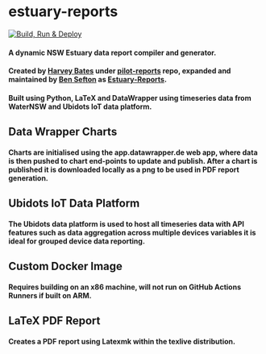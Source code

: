# estuary-reports
[![Build, Run & Deploy](https://github.com/DPIclimate/estuary-reports/actions/workflows/main.yml/badge.svg?branch=main)](https://github.com/DPIclimate/estuary-reports/actions/workflows/main.yml)

#### A dynamic NSW Estuary data report compiler and generator. 
#### Created by [Harvey Bates](https://github.com/HarveyBates) under [pilot-reports](https://github.com/DPIclimate/pilot-reports) repo, expanded and maintained by [Ben Sefton](https://github.com/bsefton12) as [Estuary-Reports](https://dpiclimate.github.io/estuary-reports/).
#### Built using Python, LaTeX and DataWrapper using timeseries data from WaterNSW and Ubidots IoT data platform.

## Data Wrapper Charts
#### Charts are initialised using the app.datawrapper.de web app, where data is then pushed to chart end-points to update and publish. After a chart is published it is downloaded locally as a png to be used in PDF report generation.

## Ubidots IoT Data Platform
#### The Ubidots data platform is used to host all timeseries data with API features such as data aggregation across multiple devices variables it is ideal for grouped device data reporting.

## Custom Docker Image
#### Requires building on an x86 machine, will not run on GitHub Actions Runners if built on ARM.

## LaTeX PDF Report
#### Creates a PDF report using Latexmk within the texlive distribution.